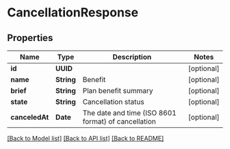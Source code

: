 # CancellationResponse

## Properties
Name | Type | Description | Notes
------------ | ------------- | ------------- | -------------
**id** | **UUID** |  | [optional] 
**name** | **String** | Benefit | [optional] 
**brief** | **String** | Plan benefit summary | [optional] 
**state** | **String** | Cancellation status | [optional] 
**canceledAt** | **Date** | The date and time (ISO 8601 format) of cancellation | [optional] 

[[Back to Model list]](../README.md#documentation-for-models) [[Back to API list]](../README.md#documentation-for-api-endpoints) [[Back to README]](../README.md)


